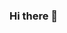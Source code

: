 ### Hi there 👋

<!--
**kimgukmin-99/kimgukmin-99** is a ✨ _special_ ✨ repository because its `README.md` (this file) appears on your GitHub profile.

Here are some ideas to get you started:

- 🔭 I’m currently working on ...
- 🌱 I’m currently learning ...
- 👯 I’m looking to collaborate on ...
- 🤔 I’m looking for help with ...
- 💬 Ask me about ...
- 📫 How to reach me: ...
- 😄 Pronouns: ...
- ⚡ Fun fact: ...
-[![Solved.ac
프로필](http://mazassumnida.wtf/api/v2/generate_badge?boj=sungmin9513)](https://solved.ac/sungmin9513)
